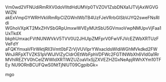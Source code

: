 Vm0wd2VFNUdiRmRXV0doVlltdHdUMVp0TVZOV1ZsbDNXa1JTVjAxWGVGWlZN
akExVmpGYWRHVkliRmRpClZGWnlWbTB4UzFJeVRrbGlSbVJYQ2sweFNsRldi
WGhoVXpKT2MxZHVSbGRpUmxwWVEyMUtSbU5GVmxoVwpNMUpvVjFaa1UxTkdX
bkphUmxacFVtNUNWVkV5TVV0U2JHUlpZMFprV0FwVFJVcEZWbXRTUzFVeFdY
aFQKYmxaVFlrWktjRll3Vmt0bFZrVjVUVlprYWxacldsWldiWGhMVkdkd2FW
WnJiRFpXTVZKS1pVWlJlVlZyCldrOEtWbFphVDFWc2FGTlNWbXh6Vld0a1Rr
MVhlREZYV0hCelZWWldXRTlWZUZoaVIxSjZXVEZHZGxNeApjRWhXYm10TFEy
NU9ORnBCUFQwS0NtTjNlUT09CgpibGk=

mgo